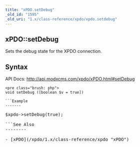 ```yaml
---
title: "xPDO.setDebug"
_old_id: "1595"
_old_uri: "1.x/class-reference/xpdo/xpdo.setdebug"
---
```


xPDO::setDebug
--------------

Sets the debug state for the XPDO connection.

Syntax
------

API Docs: <http://api.modxcms.com/xpdo/xPDO.html#setDebug>

```
<pre class="brush: php">
void setDebug ([boolean $v = true])

```Example
-------

```
<pre class="brush: php">
$xpdo->setDebug(true);

```See Also
--------

- [xPDO](/xpdo/1.x/class-reference/xpdo "xPDO")